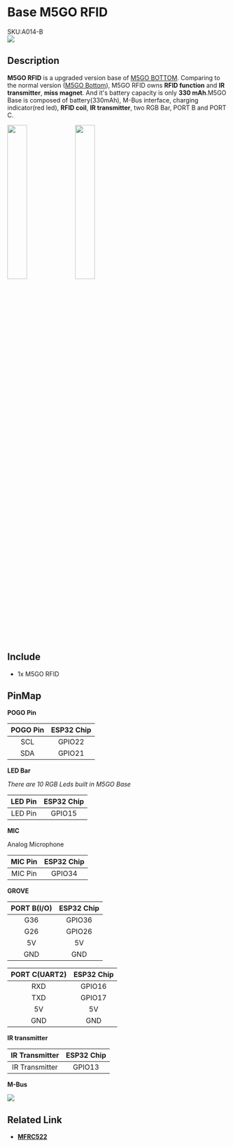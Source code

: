 # Base M5GO RFID

<div class="badge badge-pill badge-primary product_sku_tag">SKU:A014-B</div>

<div class="product_pic"><img src="assets/img/product_pics/base/m5go_base_03.webp"></div>

## Description

**M5GO RFID** is a upgraded version base of [M5GO BOTTOM](en/base/m5go_bottom). Comparing to the normal version ([M5GO Bottom](en/base/m5go_bottom)), M5GO RFID owns **RFID function** and **IR transmitter**, **miss magnet**. And it's battery capacity is only **330 mAh**.M5GO Base is composed of battery(330mAh), M-Bus interface, charging indicator(red led), **RFID coil**, **IR transmitter**, two RGB Bar, PORT B and PORT C.

<img src="assets/img/product_pics/base/m5go_rfid_02.webp" width="30%" height="30%">

<img src="assets/img/product_pics/base/m5go_rfid_03.webp" width="30%" height="30%">

## Include
- 1x M5GO RFID

## PinMap

**POGO Pin**

| POGO Pin       | ESP32 Chip    |
| :----------:  |:------------: |
| SCL           | GPIO22        |
| SDA           | GPIO21        |

**LED Bar**

*There are 10 RGB Leds built in M5GO Base*

| LED Pin       | ESP32 Chip    |
| :----------:  |:------------: |
| LED Pin           | GPIO15        |

**MIC**

Analog Microphone 

| MIC Pin       | ESP32 Chip    |
| :----------:  |:------------: |
| MIC Pin           | GPIO34        |

**GROVE**

| PORT B(I/O)       | ESP32 Chip    |
| :----------:  |:------------: |
| G36           | GPIO36        |
| G26           | GPIO26        |
| 5V            | 5V            |
| GND           | GND           |

| PORT C(UART2)       | ESP32 Chip    |
| :----------:  |:------------: |
| RXD           | GPIO16        |
| TXD           | GPIO17        |
| 5V            | 5V            |
| GND           | GND           |

<!-- **RFID**

| MIC Pin       | ESP32 Chip    |
| :----------:  |:------------: |
| MIC Pin           | GPIO34        | -->

**IR transmitter**

| IR Transmitter       | ESP32 Chip    |
| :----------:  |:------------: |
| IR Transmitter           | GPIO13        |

**M-Bus**

<img src="assets/img/product_pics/core/M-BUS.webp">

## Related Link

- **[MFRC522](https://m5stack.oss-cn-shenzhen.aliyuncs.com/resource/docs/datasheet/base/RC522_EN.pdf)**

<!-- ## 原理图

<img src="assets/img/product_pics/base/m5go_base_sch.webp"> -->

<script>

   var purchase_link =;

   anchor_search(purchase_link);
   scrollFunc();

</script>